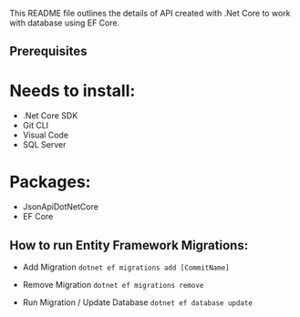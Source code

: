 This README file outlines the details of API created with .Net Core to work with database using EF Core.

## Prerequisites

# Needs to install:
* .Net Core SDK
* Git CLI
* Visual Code
* SQL Server

# Packages:
* JsonApiDotNetCore
* EF Core

## How to run Entity Framework Migrations:

*  Add Migration
`dotnet ef migrations add [CommitName]`

* Remove Migration
`dotnet ef migrations remove`

* Run Migration / Update Database
`dotnet ef database update`
